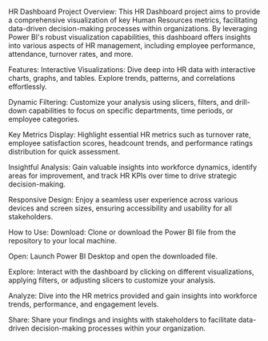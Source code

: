 HR Dashboard Project
Overview:
This HR Dashboard project aims to provide a comprehensive visualization of key Human Resources metrics, facilitating data-driven decision-making processes within organizations. By leveraging Power BI's robust visualization capabilities, this dashboard offers insights into various aspects of HR management, including employee performance, attendance, turnover rates, and more.

Features:
Interactive Visualizations: Dive deep into HR data with interactive charts, graphs, and tables. Explore trends, patterns, and correlations effortlessly.

Dynamic Filtering: Customize your analysis using slicers, filters, and drill-down capabilities to focus on specific departments, time periods, or employee categories.

Key Metrics Display: Highlight essential HR metrics such as turnover rate, employee satisfaction scores, headcount trends, and performance ratings distribution for quick assessment.

Insightful Analysis: Gain valuable insights into workforce dynamics, identify areas for improvement, and track HR KPIs over time to drive strategic decision-making.

Responsive Design: Enjoy a seamless user experience across various devices and screen sizes, ensuring accessibility and usability for all stakeholders.

How to Use:
Download: Clone or download the Power BI file from the repository to your local machine.

Open: Launch Power BI Desktop and open the downloaded file.

Explore: Interact with the dashboard by clicking on different visualizations, applying filters, or adjusting slicers to customize your analysis.

Analyze: Dive into the HR metrics provided and gain insights into workforce trends, performance, and engagement levels.

Share: Share your findings and insights with stakeholders to facilitate data-driven decision-making processes within your organization.

